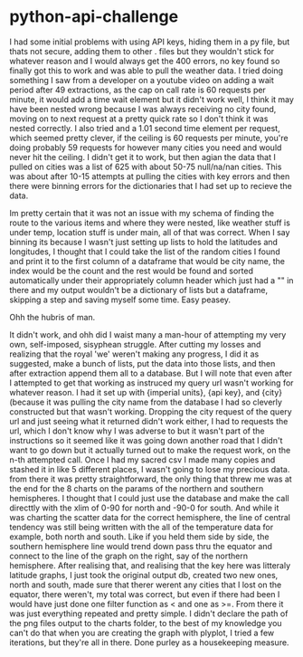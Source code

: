 # python-api-challenge

I had some initial problems with using API keys, hiding them in a py file, but thats not secure, adding them to other . files but they wouldn't stick for whatever reason and I would always get the 400 errors, no key found so finally got this to work and was able to pull the weather data. I tried doing something I saw from a developer on a youtube video on adding a wait period after 49 extractions, as the cap on call rate is 60 requests per minute, it would add a time wait element but it didn't work well, I think it may have been nested wrong because I was always receiving no city found, moving on to next request at a pretty quick rate so I don't think it was nested correctly. I also tried and a 1.01 second time element per request, which seemed pretty clever, if the ceiling is 60 requests per minute, you're doing probably 59 requests for however many cities you need and would never hit the ceiling. I didn't get it to work, but then agian the data that I pulled on cities was a list of 625 with about 50-75 null/na/nan cities. This was about after 10-15 attempts at pulling the cities with key errors and then there were binning errors for the dictionaries that I had set up to recieve the data. 

Im pretty certain that it was not an issue with my schema of finding the route to the various items and where they were nested, like weather stuff is under temp, location stuff is under main, all of that was correct. When I say binning its because I wasn't just setting up lists to hold the latitudes and longitudes, I thought that I could take the list of the random cities I found and print it to the first column of a dataframe that would be city name, the index would be the count and the rest would be found and sorted automatically under their appropriately column header which just had a "" in there and my output wouldn't be a dictionary of lists but a dataframe, skipping a step and saving myself some time. Easy peasey.

Ohh the hubris of man. 

It didn't work, and ohh did I waist many a man-hour of attempting my very own, self-imposed, sisyphean struggle. After cutting my losses and realizing that the royal 'we' weren't making any progress, I did it as suggested, make a bunch of lists, put the data into those lists, and then after extraction append them all to a database. But I will note that even after I attempted to get that working as instruced my query url wasn't working for whatever reason. I had it set up with {imperial units}, {api key}, and {city} (because it was pulling the city name from the database I had so cleverly constructed but that wasn't working. Dropping the city request of the query url and just seeing what it returned didn't work either, I had  to requests the url, which I don't know why I was adverse to but it wasn't part of the instructions so it seemed like it was going down another road that I didn't want to go down but it actually turned out to make the request work, on the n-th attempted call. Once I had my sacred csv I made many copies and stashed it in like 5 different places, I wasn't going to lose my precious data. from there it was pretty straightforward, the only thing that threw me was at the end for the 8 charts on the params of the northern and southern hemispheres. I thought that I could just use the database and make the call directtly with the xlim of 0-90 for north and -90-0 for south. And while it was charting the scatter data for the correct hemisphere, the line of central tendency was still being written with the all of the temperature data for example, both north and south. Like if you held them side by side, the southern hemisphere line would trend down pass thru the equator and connect to the line of the graph on the right, say of the northern hemisphere. After realising that, and realising that the key here was litteraly latitude graphs, I just took the original output db, created two new ones, north and south, made sure that therer werent any cities that I lost on the equator, there weren't, my total was correct, but even if there had been I would have just done one filter function as < and one as >=. From there it was just everything repeated and pretty simple. I didn't declare the path of the png files output to the charts folder, to the best of my knowledge you can't do that when you are creating the graph with plyplot, I tried a few iterations, but they're all in there. Done purley as a housekeeping measure. 
